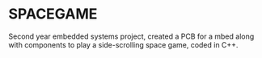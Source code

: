 # SPACEGAME

Second year embedded systems project, created a PCB for a mbed along with components to play a side-scrolling space game, coded in C++.